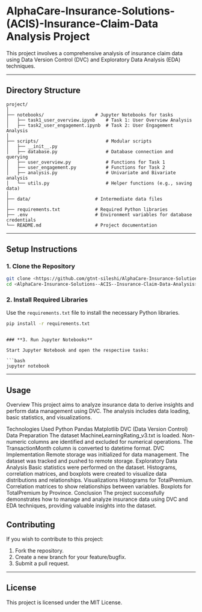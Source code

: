 # AlphaCare-Insurance-Solutions-(ACIS)-Insurance-Claim-Data Analysis Project

This project involves a comprehensive analysis of insurance claim data using Data Version Control (DVC) and Exploratory Data Analysis (EDA) techniques.

---

## **Directory Structure**

```
project/
│
├── notebooks/                   # Jupyter Notebooks for tasks
│   ├── task1_user_overview.ipynb    # Task 1: User Overview Analysis
│   ├── task2_user_engagement.ipynb  # Task 2: User Engagement Analysis
│
├── scripts/                         # Modular scripts
│   ├── __init__.py
│   ├── database.py                  # Database connection and querying
│   ├── user_overview.py             # Functions for Task 1
│   ├── user_engagement.py           # Functions for Task 2
│   ├── analysis.py                  # Univariate and Bivariate analysis
│   └── utils.py                     # Helper functions (e.g., saving data)
│
├── data/                        # Intermediate data files
│
├── requirements.txt             # Required Python libraries
├── .env                         # Environment variables for database credentials
└── README.md                    # Project documentation
```

---

## **Setup Instructions**

### **1. Clone the Repository**

```bash
git clone <https://github.com/gtnt-sileshi/AlphaCare-Insurance-Solutions--ACIS--Insurance-Claim-Data-Analysis>
cd <AlphaCare-Insurance-Solutions--ACIS--Insurance-Claim-Data-Analysis>
```

### **2. Install Required Libraries**

Use the `requirements.txt` file to install the necessary Python libraries.

```bash
pip install -r requirements.txt
```

````

### **3. Run Jupyter Notebooks**

Start Jupyter Notebook and open the respective tasks:

```bash
jupyter notebook
````

---

## **Usage**

Overview
This project aims to analyze insurance data to derive insights and perform data management using DVC. The analysis includes data loading, basic statistics, and visualizations.

Technologies Used
Python
Pandas
Matplotlib
DVC (Data Version Control)
Data Preparation
The dataset MachineLearningRating_v3.txt is loaded.
Non-numeric columns are identified and excluded for numerical operations.
The TransactionMonth column is converted to datetime format.
DVC Implementation
Remote storage was initialized for data management.
The dataset was tracked and pushed to remote storage.
Exploratory Data Analysis
Basic statistics were performed on the dataset.
Histograms, correlation matrices, and boxplots were created to visualize data distributions and relationships.
Visualizations
Histograms for TotalPremium.
Correlation matrices to show relationships between variables.
Boxplots for TotalPremium by Province.
Conclusion
The project successfully demonstrates how to manage and analyze insurance data using DVC and EDA techniques, providing valuable insights into the dataset.

## **Contributing**

If you wish to contribute to this project:

1. Fork the repository.
2. Create a new branch for your feature/bugfix.
3. Submit a pull request.

---

## **License**

This project is licensed under the MIT License.

